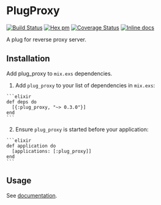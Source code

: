 # PlugProxy

[![Build Status](https://travis-ci.org/tommy351/plug-proxy.svg?branch=master)](https://travis-ci.org/tommy351/plug-proxy) [![Hex pm](https://img.shields.io/hexpm/v/plug_proxy.svg?style=flat)](https://hex.pm/packages/plug_proxy) [![Coverage Status](https://coveralls.io/repos/tommy351/plug-proxy/badge.svg?branch=master)](https://coveralls.io/r/tommy351/plug-proxy?branch=master) [![Inline docs](https://inch-ci.org/github/tommy351/plug-proxy.svg)](http://inch-ci.org/github/tommy351/plug-proxy)

A plug for reverse proxy server.

## Installation

Add plug_proxy to `mix.exs` dependencies.

  1. Add `plug_proxy` to your list of dependencies in `mix.exs`:

    ```elixir
    def deps do
      [{:plug_proxy, "~> 0.3.0"}]
    end
    ```

  2. Ensure `plug_proxy` is started before your application:

    ```elixir
    def application do
      [applications: [:plug_proxy]]
    end
    ```

## Usage

See [documentation](https://hexdocs.pm/plug_proxy/).
